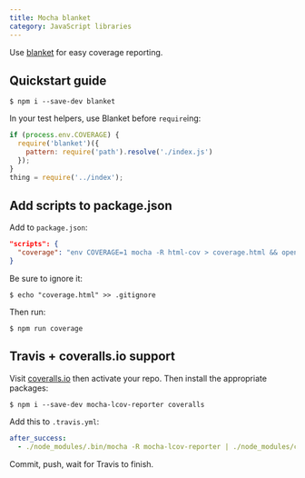 ```yaml
---
title: Mocha blanket
category: JavaScript libraries
---
```


Use [blanket] for easy coverage reporting.

## Quickstart guide

    $ npm i --save-dev blanket

In your test helpers, use Blanket before `require`ing:

```js
if (process.env.COVERAGE) {
  require('blanket')({
    pattern: require('path').resolve('./index.js')
  });
}
thing = require('../index');
```

## Add scripts to package.json

Add to `package.json`:

```json
"scripts": {
  "coverage": "env COVERAGE=1 mocha -R html-cov > coverage.html && open coverage.html"
}
```

Be sure to ignore it:

    $ echo "coverage.html" >> .gitignore

Then run:

    $ npm run coverage

## Travis + coveralls.io support

Visit [coveralls.io] then activate your repo. Then install the appropriate packages:

    $ npm i --save-dev mocha-lcov-reporter coveralls

Add this to `.travis.yml`:

```yml
after_success:
  - ./node_modules/.bin/mocha -R mocha-lcov-reporter | ./node_modules/coveralls/bin/coveralls.js
```

Commit, push, wait for Travis to finish.

[blanket]: https://www.npmjs.org/package/blanket
[coveralls.io]: http://coveralls.io
